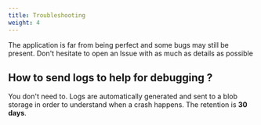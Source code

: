 ```yaml
---
title: Troubleshooting
weight: 4
---
```


The application is far from being perfect and some bugs may still be present. Don't hesitate to open an Issue with as much as details as possible

## How to send logs to help for debugging ?

You don't need to. Logs are automatically generated and sent to a blob storage in order to understand when a crash happens. The retention is **30 days**.
